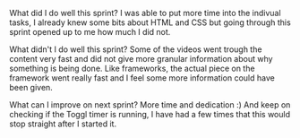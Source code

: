   What did I do well this sprint?
I was able to put more time into the indivual tasks, I already knew some bits about HTML and CSS but going through this sprint opened up to me how much I did not. 


  What didn't I do well this sprint?
Some of the videos went trough the content very fast and did not give more granular information about why something is being done. Like frameworks, the actual piece on the framework went really fast and I feel some more information could have been given. 


  What can I improve on next sprint?
More time and dedication :) And keep on checking if the Toggl timer is running, I have had a few times that this would stop straight after I started it.

